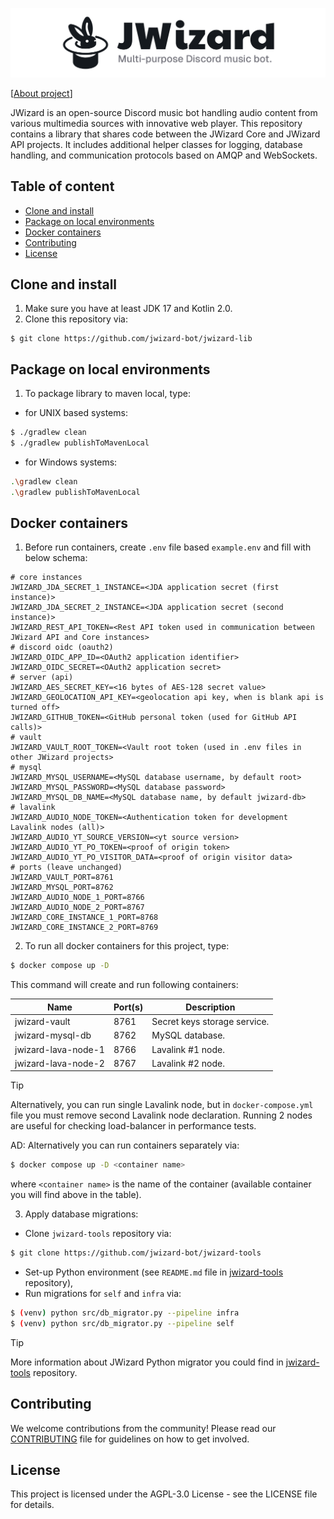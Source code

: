 ![](.github/banner.png)

[[About project](https://jwizard.pl/about)]

JWizard is an open-source Discord music bot handling audio content from various multimedia sources
with innovative web player. This repository contains a library that shares code between the JWizard
Core and JWizard API projects. It includes additional helper classes for logging, database handling,
and communication protocols based on AMQP and WebSockets.

## Table of content

* [Clone and install](#clone-and-install)
* [Package on local environments](#package-on-local-environments)
* [Docker containers](#docker-containers)
* [Contributing](#contributing)
* [License](#license)

## Clone and install

1. Make sure you have at least JDK 17 and Kotlin 2.0.
2. Clone this repository via:

```shell
$ git clone https://github.com/jwizard-bot/jwizard-lib
```

## Package on local environments

1. To package library to maven local, type:

- for UNIX based systems:

```bash
$ ./gradlew clean
$ ./gradlew publishToMavenLocal
```

- for Windows systems:

```bash
.\gradlew clean
.\gradlew publishToMavenLocal
```

## Docker containers

1. Before run containers, create `.env` file based `example.env` and fill with below schema:

```properties
# core instances
JWIZARD_JDA_SECRET_1_INSTANCE=<JDA application secret (first instance)>
JWIZARD_JDA_SECRET_2_INSTANCE=<JDA application secret (second instance)>
JWIZARD_REST_API_TOKEN=<Rest API token used in communication between JWizard API and Core instances>
# discord oidc (oauth2)
JWIZARD_OIDC_APP_ID=<OAuth2 application identifier>
JWIZARD_OIDC_SECRET=<OAuth2 application secret>
# server (api)
JWIZARD_AES_SECRET_KEY=<16 bytes of AES-128 secret value>
JWIZARD_GEOLOCATION_API_KEY=<geolocation api key, when is blank api is turned off>
JWIZARD_GITHUB_TOKEN=<GitHub personal token (used for GitHub API calls)>
# vault
JWIZARD_VAULT_ROOT_TOKEN=<Vault root token (used in .env files in other JWizard projects>
# mysql
JWIZARD_MYSQL_USERNAME=<MySQL database username, by default root>
JWIZARD_MYSQL_PASSWORD=<MySQL database password>
JWIZARD_MYSQL_DB_NAME=<MySQL database name, by default jwizard-db>
# lavalink
JWIZARD_AUDIO_NODE_TOKEN=<Authentication token for development Lavalink nodes (all)>
JWIZARD_AUDIO_YT_SOURCE_VERSION=<yt source version>
JWIZARD_AUDIO_YT_PO_TOKEN=<proof of origin token>
JWIZARD_AUDIO_YT_PO_VISITOR_DATA=<proof of origin visitor data>
# ports (leave unchanged)
JWIZARD_VAULT_PORT=8761
JWIZARD_MYSQL_PORT=8762
JWIZARD_AUDIO_NODE_1_PORT=8766
JWIZARD_AUDIO_NODE_2_PORT=8767
JWIZARD_CORE_INSTANCE_1_PORT=8768
JWIZARD_CORE_INSTANCE_2_PORT=8769
```

2. To run all docker containers for this project, type:

```bash
$ docker compose up -D
```

This command will create and run following containers:

| Name                | Port(s) | Description                  |
|---------------------|---------|------------------------------|
| jwizard-vault       | 8761    | Secret keys storage service. |
| jwizard-mysql-db    | 8762    | MySQL database.              |
| jwizard-lava-node-1 | 8766    | Lavalink #1 node.            |
| jwizard-lava-node-2 | 8767    | Lavalink #2 node.            |

> [!TIP]
> Alternatively, you can run single Lavalink node, but in `docker-compose.yml` file you must
> remove second Lavalink node declaration. Running 2 nodes are useful for checking load-balancer in
> performance tests.

AD: Alternatively you can run containers separately via:

```bash
$ docker compose up -D <container name>
```

where `<container name>` is the name of the container (available container you will find above in
the table).

3. Apply database migrations:

* Clone `jwizard-tools` repository via:

```bash
$ git clone https://github.com/jwizard-bot/jwizard-tools
```

* Set-up Python environment (see `README.md` file
  in [jwizard-tools](https://github.com/jwizard-bot/jwizard-tools) repository),
* Run migrations for `self` and `infra` via:

```bash
$ (venv) python src/db_migrator.py --pipeline infra
$ (venv) python src/db_migrator.py --pipeline self
```

> [!TIP]
> More information about JWizard Python migrator you could find in
> [jwizard-tools](https://github.com/jwizard-bot/jwizard-tools) repository.

## Contributing

We welcome contributions from the community! Please read our [CONTRIBUTING](./CONTRIBUTING.md) file
for guidelines on how to get involved.

## License

This project is licensed under the AGPL-3.0 License - see the LICENSE file for details.
